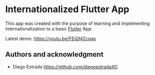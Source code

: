 # Internationalized Flutter App
This app was created with the purpose of learning and implementing internationalization to a basic [Flutter](https://flutter.dev/) App. 

Latest demo: https://youtu.be/FEiQf4Zcpas

## Authors and acknowledgment
- Diego Estrada https://github.com/diegoestradaXO

